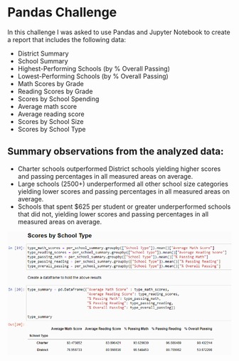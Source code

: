 # Pandas Challenge

In this challenge I was asked to use Pandas and Jupyter Notebook to create a report that includes the following data:
- District Summary
- School Summary
- Highest-Performing Schools (by % Overall Passing)
- Lowest-Performing Schools (by % Overall Passing)
- Math Scores by Grade
- Reading Scores by Grade
- Scores by School Spending
- Average math score
- Average reading score
- Scores by School Size
- Scores by School Type
  
## Summary observations from the analyzed data: 
 - Charter schools outperformed District schools yielding higher scores and passing percentages in all measured areas on average. 
 - Large schools (2500+) underperformed all other school size categories yielding lower scores and passing percentages in all measured areas on average. 
 - Schools that spent $625 per student or greater underperformed schools that did not, yielding lower scores and passing percentages in all measured areas on average.


![pandas code](/PyCitySchools/Resources/pysol.gif)

